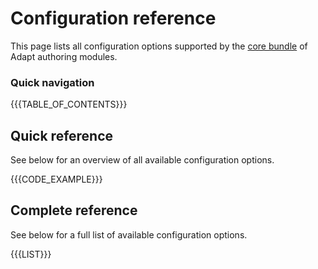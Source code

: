 # Configuration reference
This page lists all configuration options supported by the [core bundle](coreplugins.md) of Adapt authoring modules.

### Quick navigation

{{{TABLE_OF_CONTENTS}}}

## Quick reference
See below for an overview of all available configuration options.

{{{CODE_EXAMPLE}}}

## Complete reference
See below for a full list of available configuration options.

{{{LIST}}}

<style>
  .options {
    padding-left: 15px;
    border-left: 3px solid #00dd95;
  }
  .attribute {
    margin-bottom: 15px;
  }
  .attribute .inner {
    padding-left: 10px;
  }
  .attribute .title .main {
    font-weight: bold;
    font-size: 16px;
  }
  .attribute .description {
    margin: 5px 0;
  }
  .attribute .default .label {
    font-weight: bold;
  }
  .attribute .default pre {
    display: inline;
    padding: 0 5px;
  }
</style>
